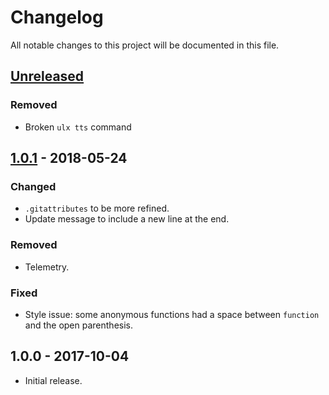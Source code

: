 # Changelog
All notable changes to this project will be documented in this file.

## [Unreleased]
### Removed
- Broken `ulx tts` command

## [1.0.1] - 2018-05-24
### Changed
- `.gitattributes` to be more refined.
- Update message to include a new line at the end.

### Removed
- Telemetry.

### Fixed
- Style issue: some anonymous functions had a space between `function` and the open parenthesis.

## 1.0.0 - 2017-10-04
- Initial release.

[Unreleased]: https://github.com/Timmy/ulx-commands/compare/v1.0.1...HEAD
[1.0.1]: https://github.com/Timmy/ulx-commands/compare/v1.0.0...v1.0.1
